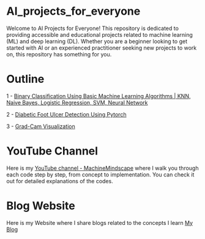 # AI_projects_for_everyone

Welcome to AI Projects for Everyone! This repository is dedicated to providing accessible and educational projects related to machine learning (ML) and deep learning (DL). Whether you are a beginner looking to get started with AI or an experienced practitioner seeking new projects to work on, this repository has something for you.

# Outline
1 - [Binary Classification Using Basic Machine Learning Algorithms | KNN, Naive Bayes, Logistic Regression, SVM, Neural Network](https://github.com/anumfatima427/AI_projects_for_everyone/blob/main/1-binary-classfication-using-ml-algorithms.ipynb)

2 - [Diabetic Foot Ulcer Detection Using Pytorch](https://github.com/anumfatima427/AI_projects_for_everyone/blob/main/diabetic-foot-ulcer-detection-using-pytorch.ipynb)

3 - [Grad-Cam Visualization](https://github.com/anumfatima427/AI_projects_for_everyone/blob/main/Grad-Cam_visualization.ipynb)

# YouTube Channel
Here is my [YouTube channel - MachineMindscape](https://www.youtube.com/channel/UCorBWMyAAjAR0q8rJykCWUA)  where I walk you through each code step by step, from concept to implementation. You can check it out for detailed explanations of the codes. 

# Blog Website 
Here is my Website where I share blogs related to the concepts I learn [My Blog](https://machinemindscape.com/)
